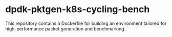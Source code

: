 # dpdk-pktgen-k8s-cycling-bench
This repository contains a Dockerfile for building an environment tailored for high-performance packet generation and benchmarking.
